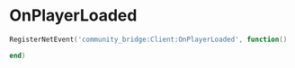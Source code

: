 # OnPlayerLoaded

```lua
RegisterNetEvent('community_bridge:Client:OnPlayerLoaded', function()

end)
```
